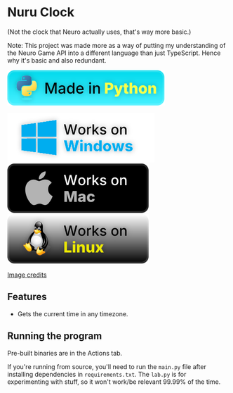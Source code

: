 # Nuru Clock

(Not the clock that Neuro actually uses, that's way more basic.)

Note: This project was made more as a way of putting my understanding of the Neuro Game API into a different language than just TypeScript. Hence why it's basic and also redundant.

![Made in Python badge](./docs/badges/made-in-python.svg)

![Works on Windows badge](./docs/badges/works-on-windows-cozy.svg)
![Works on Mac badge](./docs/badges/works-on-mac-cozy.svg)
![Works on Linux badge](./docs/badges/works-on-linux-cozy.svg)

[Image credits](./image-credits.md)

## Features

- Gets the current time in any timezone.

<!--[See the documentation](../docs/) for more.-->

## Running the program

Pre-built binaries are in the Actions tab.

If you're running from source, you'll need to run the `main.py` file after installing dependencies in `requirements.txt`. The `lab.py` is for experimenting with stuff, so it won't work/be relevant 99.99% of the time.
